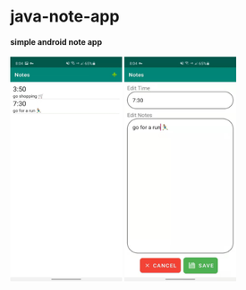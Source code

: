 # java-note-app
<h4>simple android note app</h4>

<img src="https://github.com/ahmedabdikani/java-note-app/blob/main/screen1.jpg" height="400px" width="200px"/>      <img src="https://github.com/ahmedabdikani/java-note-app/blob/main/screen2.jpg" height="400px" width="200px"/>
